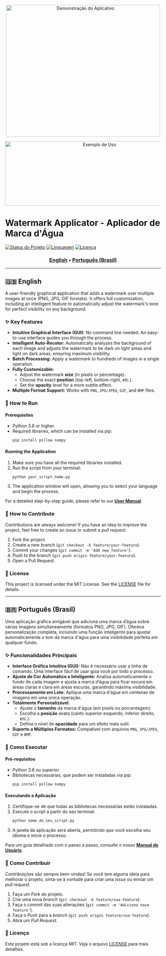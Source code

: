 <p align="center">
  <img width="498" height="427" src="https://github.com/user-attachments/assets/285bbdb3-84d5-47f6-b2ba-17c94abadda1" alt="Demonstração do Aplicativo">
</p>
<p align="center">
  <img width="595" height="208" src="https://github.com/user-attachments/assets/bd0e5540-2cbb-4f34-8007-ae34d9f8b4ae" alt="Exemplo de Uso">
</p>

# Watermark Applicator - Aplicador de Marca d'Água

[![Status do Projeto](https://img.shields.io/badge/status-active-brightgreen)](https://github.com/SEU_USUARIO/SEU_REPOSITORIO)
[![Linguagem](https://img.shields.io/badge/Python-3.x-blue)](https://www.python.org/)
[![Licença](https://img.shields.io/badge/License-MIT-yellow)](LICENSE)

<h3 align="center">
  <a href="#-english">English</a> • <a href="#-português-brasil">Português (Brasil)</a>
</h3>

---

## 🇬🇧 English

A user-friendly graphical application that adds a watermark over multiple images at once (PNG, JPG, GIF formats). It offers full customization, including an intelligent feature to automatically adjust the watermark's tone for perfect visibility on any background.

### ✨ Key Features

-   **Intuitive Graphical Interface (GUI):** No command line needed. An easy-to-use interface guides you through the process.
-   **Intelligent Auto-Recolor:** Automatically analyzes the background of each image and adjusts the watermark to be dark on light areas and light on dark areas, ensuring maximum visibility.
-   **Batch Processing:** Apply a watermark to hundreds of images in a single operation.
-   **Fully Customizable:**
    -   Adjust the watermark **size** (in pixels or percentage).
    -   Choose the exact **position** (top-left, bottom-right, etc.).
    -   Set the **opacity** level for a more subtle effect.
-   **Multiple Format Support:** Works with `PNG`, `JPG/JPEG`, `GIF`, and `BMP` files.

### 🚀 How to Run

#### Prerequisites

-   Python 3.8 or higher.
-   Required libraries, which can be installed via pip:
    ```bash
    pip install pillow numpy
    ```

#### Running the Application

1.  Make sure you have all the required libraries installed.
2.  Run the script from your terminal:
    ```bash
    python your_script_name.py
    ```
3.  The application window will open, allowing you to select your language and begin the process.

For a detailed step-by-step guide, please refer to our **[User Manual](User_Manual.md)**.

### 🤝 How to Contribute

Contributions are always welcome! If you have an idea to improve the project, feel free to create an *issue* or submit a *pull request*.

1.  Fork the project.
2.  Create a new branch (`git checkout -b feature/your-feature`).
3.  Commit your changes (`git commit -m 'Add new feature'`).
4.  Push to the branch (`git push origin feature/your-feature`).
5.  Open a Pull Request.

### 📄 License

This project is licensed under the MIT License. See the [LICENSE](LICENSE) file for details.

---

## 🇧🇷 Português (Brasil)

Uma aplicação gráfica amigável que adiciona uma marca d’água sobre várias imagens simultaneamente (formatos PNG, JPG, GIF). Oferece personalização completa, incluindo uma função inteligente para ajustar automaticamente o tom da marca d'água para uma visibilidade perfeita em qualquer fundo.

### ✨ Funcionalidades Principais

-   **Interface Gráfica Intuitiva (GUI):** Não é necessário usar a linha de comando. Uma interface fácil de usar guia você por todo o processo.
-   **Ajuste de Cor Automático e Inteligente:** Analisa automaticamente o fundo de cada imagem e ajusta a marca d’água para ficar escura em áreas claras e clara em áreas escuras, garantindo máxima visibilidade.
-   **Processamento em Lote:** Aplique uma marca d'água em centenas de imagens em uma única operação.
-   **Totalmente Personalizável:**
    -   Ajuste o **tamanho** da marca d'água (em pixels ou porcentagem).
    -   Escolha a **posição** exata (canto superior esquerdo, inferior direito, etc.).
    -   Defina o nível de **opacidade** para um efeito mais sutil.
-   **Suporte a Múltiplos Formatos:** Compatível com arquivos `PNG`, `JPG/JPEG`, `GIF` e `BMP`.

### 🚀 Como Executar

#### Pré-requisitos

-   Python 3.8 ou superior.
-   Bibliotecas necessárias, que podem ser instaladas via pip:
    ```bash
    pip install pillow numpy
    ```

#### Executando a Aplicação

1.  Certifique-se de que todas as bibliotecas necessárias estão instaladas.
2.  Execute o script a partir do seu terminal:
    ```bash
    python nome_do_seu_script.py
    ```
3.  A janela da aplicação será aberta, permitindo que você escolha seu idioma e inicie o processo.

Para um guia detalhado com o passo a passo, consulte o nosso **[Manual do Usuário](User_Manual.md)**.

### 🤝 Como Contribuir

Contribuições são sempre bem-vindas! Se você tem alguma ideia para melhorar o projeto, sinta-se à vontade para criar uma *issue* ou enviar um *pull request*.

1.  Faça um *Fork* do projeto.
2.  Crie uma nova *branch* (`git checkout -b feature/sua-feature`).
3.  Faça o *commit* das suas alterações (`git commit -m 'Adiciona nova feature'`).
4.  Faça o *Push* para a *branch* (`git push origin feature/sua-feature`).
5.  Abra um *Pull Request*.

### 📄 Licença

Este projeto está sob a licença MIT. Veja o arquivo [LICENSE](LICENSE) para mais detalhes.
